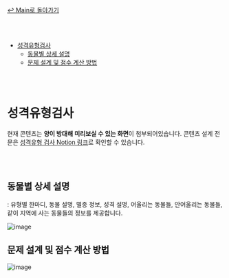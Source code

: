 [↩ Main로 돌아가기](https://lab.ssafy.com/s05-final/S05P31A403)

<br><br>

- [성격유형검사](#성격유형검사)
  - [동물별 상세 설명](#동물별-상세-설명)
  - [문제 설계 및 점수 계산 방법](#문제-설계-및-점수-계산-방법)

<br><br>

# 성격유형검사

현재 콘텐츠는 **양이 방대해 미리보실 수 있는 화면**이 첨부되어있습니다.
콘텐츠 설계 전문은 <a href="https://danghyeona.notion.site/9bc92406487942a5bf23a1f03bd9b2e3?v=51171e7026ab4ab9b602e8fa6a8e53d2" target="_blank">성격유형 검사 Notion 링크</a>로 확인할 수 있습니다.

<br><br>

## 동물별 상세 설명

: 유형별 한마디, 동물 설명, 멸종 정보, 성격 설명, 어울리는 동물들, 안어울리는 동물들, 같이 지역에 사는 동물들의 정보를 제공합니다.

![image](https://user-images.githubusercontent.com/45550607/142361208-b8be3675-ba08-4bbb-bbb0-4c5e3b65bc3c.png)

## 문제 설계 및 점수 계산 방법

![image](https://user-images.githubusercontent.com/45550607/142360753-ddae8bbc-4af0-48fb-b5d9-42d7f0eef8ed.png)